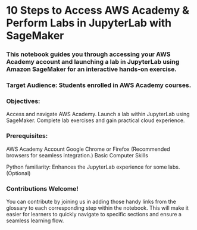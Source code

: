 # 10 Steps to Access AWS Academy & Perform Labs in JupyterLab with SageMaker

### This notebook guides you through accessing your AWS Academy account and launching a lab in JupyterLab using Amazon SageMaker for an interactive hands-on exercise.

### Target Audience: Students enrolled in AWS Academy courses.

### Objectives:

Access and navigate AWS Academy.
Launch a lab within JupyterLab using SageMaker.
Complete lab exercises and gain practical cloud experience.

### Prerequisites:

AWS Academy Account
Google Chrome or Firefox (Recommended browsers for seamless integration.)
Basic Computer Skills

Python familiarity: Enhances the JupyterLab experience for some labs. (Optional)

### Contributions Welcome!

You can contribute by joining us in adding those handy links from the glossary to each corresponding step within the notebook. This will make it easier for learners to quickly navigate to specific sections and ensure a seamless learning flow.
